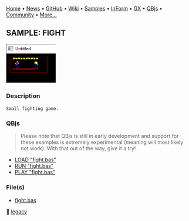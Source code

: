 [Home](https://qb64.com) • [News](../../news.md) • [GitHub](https://github.com/QB64Official/qb64) • [Wiki](https://github.com/QB64Official/qb64/wiki) • [Samples](../../samples.md) • [InForm](../../inform.md) • [GX](../../gx.md) • [QBjs](../../qbjs.md) • [Community](../../community.md) • [More...](../../more.md)

## SAMPLE: FIGHT

![screenshot.png](img/screenshot.png)

### Description

```text
Small fighting game.
```

### QBjs

> Please note that QBjs is still in early development and support for these examples is extremely experimental (meaning will most likely not work). With that out of the way, give it a try!

* [LOAD "fight.bas"](https://v6p9d9t4.ssl.hwcdn.net/html/6022890/index.html?src=https://qb64.com/samples/fight/src/fight.bas)
* [RUN "fight.bas"](https://v6p9d9t4.ssl.hwcdn.net/html/6022890/index.html?mode=auto&src=https://qb64.com/samples/fight/src/fight.bas)
* [PLAY "fight.bas"](https://v6p9d9t4.ssl.hwcdn.net/html/6022890/index.html?mode=play&src=https://qb64.com/samples/fight/src/fight.bas)

### File(s)

* [fight.bas](src/fight.bas)

🔗 [legacy](../legacy.md)
